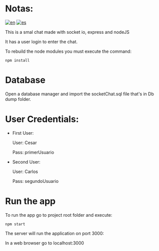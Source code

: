 # Notas:

[![en](https://img.shields.io/badge/lang-en-red.svg)](https://github.com/cesarockstar1985/socket-chat/blob/main/README.md)
[![es](https://img.shields.io/badge/lang-pt--br-green.svg)](https://github.com/cesarockstar1985/socket-chat/blob/main/README.es.md)

This is a smal chat made with socket io, express and nodeJS

It has a user login to enter the chat.

To rebuild the node modules you must execute the command:

```
npm install
```

# Database
Open a database manager and import the socketChat.sql file that's in Db dump folder.

# User Credentials:

- First User:

    User: Cesar

    Pass: primerUsuario

- Second User:

    User: Carlos

    Pass: segundoUsuario
    
    
# Run the app
To run the app go to project root folder and execute:

```
npm start
```

The server will run the application on port 3000:

In a web browser go to localhost:3000



